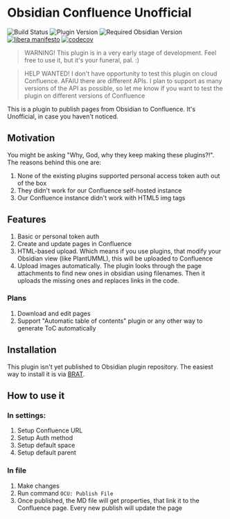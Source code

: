 # Obsidian Confluence Unofficial

![Build Status](https://github.com/nchursin/obsidian-confluence-unofficial/actions/workflows/test.yml/badge.svg)
![Plugin Version](https://img.shields.io/badge/plugin-0.2.1-blue)
![Required Obsidian Version](https://img.shields.io/badge/requires-0.15.0+-purple)
[![libera manifesto](https://img.shields.io/badge/libera-manifesto-lightgrey.svg)](https://liberamanifesto.com)
[![codecov](https://codecov.io/gh/nchursin/obsidian-confluence-unofficial/branch/main/graph/badge.svg)](https://codecov.io/gh/nchursin/obsidian-confluence-unofficial)


> WARNING! This plugin is in a very early stage of development. Feel free to use it, but it's your funeral, pal. :)

> HELP WANTED! I don't have opportunity to test this plugin on cloud Confluence. AFAIU there are different APIs. I plan to support as many versions of the API as possible, so let me know if you want to test the plugin on different versions of Confluence

This is a plugin to publish pages from Obsidian to Confluence. It's Unofficial, in case you haven't noticed.

## Motivation
You might be asking "Why, God, why they keep making these plugins?!". The reasons behind this one are:

1. None of the existing plugins supported personal access token auth out of the box
1. They didn't work for our Confluence self-hosted instance
1. Our Confluence instance didn't work with HTML5 img tags

## Features
1. Basic or personal token auth
1. Create and update pages in Confluence
1. HTML-based upload. Which means if you use plugins, that modify your Obsidian view (like PlantUMML), this will be uploaded to Confluence
1. Upload images automatically. The plugin looks through the page attachments to find new ones in obsidian using filenames. Then it uploads the missing ones and replaces links in the code.

### Plans
1. Download and edit pages
1. Support "Automatic table of contents" plugin or any other way to generate ToC automatically

## Installation
This plugin isn't yet published to Obsidian plugin repository. The easiest way to install it is via [BRAT](https://github.com/TfTHacker/obsidian42-brat).

## How to use it
### In settings:
1. Setup Confluence URL
1. Setup Auth method
1. Setup default space
1. Setup default parent

### In file
1. Make changes
1. Run command `OCU: Publish File`
1. Once published, the MD file will get properties, that link it to the Confluence page. Every new publish will update the page
